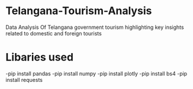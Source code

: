 # Telangana-Tourism-Analysis
Data Analysis Of Telangana government tourism highlighting key insights related to domestic and foreign tourists

# Libaries used
-pip install pandas
-pip install numpy
-pip install plotly
-pip install bs4 
-pip install requests
